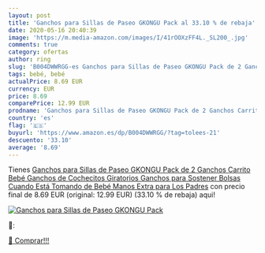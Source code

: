 ```yaml
---
layout: post
title: 'Ganchos para Sillas de Paseo GKONGU Pack al 33.10 % de rebaja'
date: 2020-05-16 20:40:39
image: 'https://m.media-amazon.com/images/I/41rOOXzFF4L._SL200_.jpg'
comments: true
category: ofertas
author: ring
slug: 'B004DWWRGG-es Ganchos para Sillas de Paseo GKONGU Pack de 2 Ganchos...'
tags: bebé, bebé
actualPrice: 8.69 EUR
currency: EUR
price: 8.69
comparePrice: 12.99 EUR
prodname: 'Ganchos para Sillas de Paseo GKONGU Pack de 2 Ganchos Carrito Bebé  Ganchos de Cochecitos Giratorios Ganchos para Sostener Bolsas Cuando Está Tomando de Bebé Manos Extra para Los Padres'
country: 'es'
flag: '🇪🇸'
buyurl: 'https://www.amazon.es/dp/B004DWWRGG/?tag=tolees-21'
descuento: '33.10'
average: '8.69'
---
```


Tienes [Ganchos para Sillas de Paseo GKONGU Pack de 2 Ganchos Carrito Bebé  Ganchos de Cochecitos Giratorios Ganchos para Sostener Bolsas Cuando Está Tomando de Bebé Manos Extra para Los Padres](https://www.amazon.es/dp/B004DWWRGG/?tag=tolees-21) con precio final de  8.69 EUR (original: 12.99 EUR) (33.10 %  de rebaja) aqui!

[![Ganchos para Sillas de Paseo GKONGU Pack](https://m.media-amazon.com/images/I/41rOOXzFF4L._SL200_.jpg)](https://www.amazon.es/dp/B004DWWRGG/?tag=tolees-21)

🔎:


[🛒 Comprar!!!](https://www.amazon.es/dp/B004DWWRGG/?tag=tolees-21)
